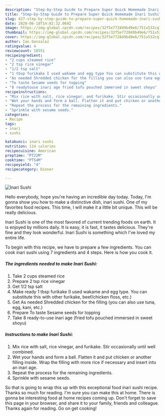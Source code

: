 ```yaml
---
description: "Step-by-Step Guide to Prepare Super Quick Homemade Inari Sushi"
title: "Step-by-Step Guide to Prepare Super Quick Homemade Inari Sushi"
slug: 427-step-by-step-guide-to-prepare-super-quick-homemade-inari-sushi
date: 2020-06-18T14:02:32.069Z
image: https://img-global.cpcdn.com/recipes/32f5e772849b49e6/751x532cq70/inari-sushi-recipe-main-photo.jpg
thumbnail: https://img-global.cpcdn.com/recipes/32f5e772849b49e6/751x532cq70/inari-sushi-recipe-main-photo.jpg
cover: https://img-global.cpcdn.com/recipes/32f5e772849b49e6/751x532cq70/inari-sushi-recipe-main-photo.jpg
author: Ian Gonzalez
ratingvalue: 4
reviewcount: 18551
recipeingredient:
- "2 cups steamed rice"
- "2 tsp rice vinegar"
- "1/2 tsp salt"
- "1 tbsp furikake I used wakame and egg type You can substitute this with other furikake beefchicken floss etc"
- "As needed Shredded chicken for the filling you can also use tuna egg kani etc"
- "To taste Sesame seeds for topping"
- "8 readytouse inari age fried tofu pouched immersed in sweet shoyu"
recipeinstructions:
- "Mix rice with salt, rice vinegar, and furikake. Stir occasionally until well combined."
- "Wet your hands and form a ball. Flatten it and put chicken or another filling inside. Wrap the filling with more rice if necessary and insert into an inari age."
- "Repeat the process for the remaining ingredients."
- "Sprinkle with sesame seeds."
categories:
- Recipe
tags:
- inari
- sushi

katakunci: inari sushi 
nutrition: 114 calories
recipecuisine: American
preptime: "PT22M"
cooktime: "PT54M"
recipeyield: "4"
recipecategory: Dinner

---
```



![Inari Sushi](https://img-global.cpcdn.com/recipes/32f5e772849b49e6/751x532cq70/inari-sushi-recipe-main-photo.jpg)

Hello everybody, hope you're having an incredible day today. Today, I'm gonna show you how to make a distinctive dish, inari sushi. One of my favorites food recipes. This time, I will make it a little bit unique. This will be really delicious.

Inari Sushi is one of the most favored of current trending foods on earth. It is enjoyed by millions daily. It is easy, it is fast, it tastes delicious. They're fine and they look wonderful. Inari Sushi is something which I've loved my entire life.




To begin with this recipe, we have to prepare a few ingredients. You can cook inari sushi using 7 ingredients and 4 steps. Here is how you cook it.

<!--inarticleads1-->

##### The ingredients needed to make Inari Sushi:

1. Take 2 cups steamed rice
1. Prepare 2 tsp rice vinegar
1. Get 1/2 tsp salt
1. Make ready 1 tbsp furikake (I used wakame and egg type. You can substitute this with other furikake, beef/chicken floss, etc.)
1. Get As needed Shredded chicken for the filling (you can also use tuna, egg, kani, etc.)
1. Prepare To taste Sesame seeds for topping
1. Take 8 ready-to-use inari age (fried tofu pouched immersed in sweet shoyu)




<!--inarticleads2-->

##### Instructions to make Inari Sushi:

1. Mix rice with salt, rice vinegar, and furikake. Stir occasionally until well combined.
1. Wet your hands and form a ball. Flatten it and put chicken or another filling inside. Wrap the filling with more rice if necessary and insert into an inari age.
1. Repeat the process for the remaining ingredients.
1. Sprinkle with sesame seeds.




So that is going to wrap this up with this exceptional food inari sushi recipe. Thanks so much for reading. I'm sure you can make this at home. There is gonna be interesting food at home recipes coming up. Don't forget to save this page in your browser, and share it to your family, friends and colleague. Thanks again for reading. Go on get cooking!
